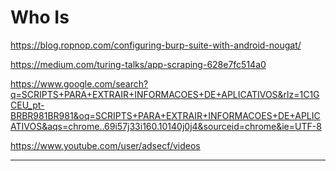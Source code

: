 # Who Is

https://blog.ropnop.com/configuring-burp-suite-with-android-nougat/

https://medium.com/turing-talks/app-scraping-628e7fc514a0

https://www.google.com/search?q=SCRIPTS+PARA+EXTRAIR+INFORMACOES+DE+APLICATIVOS&rlz=1C1GCEU_pt-BRBR981BR981&oq=SCRIPTS+PARA+EXTRAIR+INFORMACOES+DE+APLICATIVOS&aqs=chrome..69i57j33i160.10140j0j4&sourceid=chrome&ie=UTF-8

https://www.youtube.com/user/adsecf/videos

---
